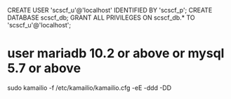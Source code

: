 CREATE USER 'scscf_u'@'localhost' IDENTIFIED BY 'scscf_p';
CREATE DATABASE scscf_db;
GRANT ALL PRIVILEGES ON scscf_db.* TO 'scscf_u'@'localhost';

# user mariadb 10.2 or above or mysql 5.7 or above
sudo kamailio -f /etc/kamailio/kamailio.cfg -eE  -ddd -DD
